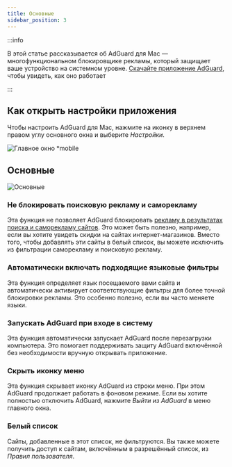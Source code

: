 ```yaml
---
title: Основные
sidebar_position: 3
---
```


:::info

В этой статье рассказывается об AdGuard для Mac — многофункциональном блокировщике рекламы, который защищает ваше устройство на системном уровне. [Скачайте приложение AdGuard](https://agrd.io/download-kb-adblock), чтобы увидеть, как оно работает

:::

## Как открыть настройки приложения

Чтобы настроить AdGuard для Mac, нажмите на иконку в верхнем правом углу основного окна и выберите _Настройки_.

![Главное окно \*mobile](https://cdn.adtidy.org/content/kb/ad_blocker/mac/main.png)

## Основные

![Основные](https://cdn.adtidy.org/content/kb/ad_blocker/mac/general.png)

### Не блокировать поисковую рекламу и саморекламу

Эта функция не позволяет AdGuard блокировать [рекламу в результатах поиска и саморекламу сайтов](/general/ad-filtering/search-ads). Это может быть полезно, например, если вы хотите увидеть скидки на сайтах интернет-магазинов. Вместо того, чтобы добавлять эти сайты в белый список, вы можете исключить из фильтрации саморекламу и поисковую рекламу.

### Автоматически включать подходящие языковые фильтры

Эта функция определяет язык посещаемого вами сайта и автоматически активирует соответствующие фильтры для более точной блокировки рекламы. Это особенно полезно, если вы часто меняете языки.

### Запускать AdGuard при входе в систему

Эта функция автоматически запускает AdGuard после перезагрузки компьютера. Это помогает поддерживать защиту AdGuard включённой без необходимости вручную открывать приложение.

### Скрыть иконку меню

Эта функция скрывает иконку AdGuard из строки меню. При этом AdGuard продолжает работать в фоновом режиме. Если вы хотите полностью отключить AdGuard, нажмите _Выйти из AdGuard_ в меню главного окна.

### Белый список

Сайты, добавленные в этот список, не фильтруются. Вы также можете получить доступ к сайтам, включённым в разрешённый список, из _Правил пользователя_.
